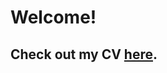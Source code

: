 # Welcome!

## Check out my CV [here](https://thomatang.github.io/htmlCV/Thomas%20Ward%20Bouchard%20CV21.pdf).
